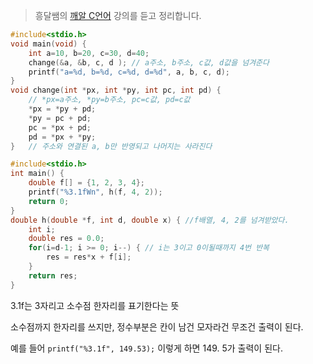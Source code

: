 > 흥달쌤의 [깨알 C언어](https://www.youtube.com/playlist?list=PLdaE6YENrbZA8sXCvVBUWjFwFI2zb4tlK0) 강의를 듣고 정리합니다.

```c
#include<stdio.h>
void main(void) {
	int a=10, b=20, c=30, d=40;
	change(&a, &b, c, d ); // a주소, b주소, c값, d값을 넘겨준다
	printf("a=%d, b=%d, c=%d, d=%d", a, b, c, d);
}
void change(int *px, int *py, int pc, int pd) {
	// *px=a주소, *py=b주소, pc=c값, pd=c값
	*px = *py + pd;
	*py = pc + pd;
	pc = *px + pd;
	pd = *px + *py;
}	// 주소와 연결된 a, b만 반영되고 나머지는 사라진다
```

```c
#include<stdio.h>
int main() {
	double f[] = {1, 2, 3, 4};
	printf("%3.1fWn", h(f, 4, 2));
	return 0;
}
double h(double *f, int d, double x) { //f배열, 4, 2를 넘겨받았다.
	int i;
	double res = 0.0;
	for(i=d-1; i >= 0; i--) { // i는 3이고 0이될때까지 4번 반복
		res = res*x + f[i];
	}
	return res;
}
```

3.1f는 3자리고 소수점 한자리를 표기한다는 뜻

소수점까지 한자리를 쓰지만, 정수부분은 칸이 남건 모자라건 무조건 출력이 된다.

예를 들어 `printf("%3.1f", 149.53);` 이렇게 하면 149. 5가 출력이 된다.

